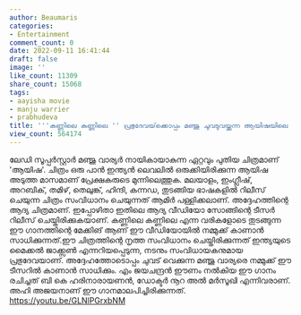 ```yaml
---
author: Beaumaris
categories:
- Entertainment
comment_count: 0
date: 2022-09-11 16:41:44
draft: false
image: ''
like_count: 11309
share_count: 15068
tags:
- aayisha movie
- manju warrier
- prabhudeva
title: '''കണ്ണിലെ കണ്ണിലെ '' പ്രഭുദേവയ്‌ക്കൊപ്പം മഞ്ജു ചുവടുവയ്ക്കുന്ന ആയിഷയിലെ ഗാനം'
view_count: 564174
---
```


ലേഡി സൂപ്പർസ്റ്റാർ മഞ്ജു വാര്യർ നായികായാകുന്ന ഏറ്റവും പുതിയ ചിത്രമാണ് 'ആയിഷ'. ചിത്രം ഒരു പാൻ ഇന്ത്യൻ ലെവലിൽ ഒരുക്കിയിരിക്കുന്ന ആയിഷ അടുത്ത മാസമാണ് പ്രേക്ഷകരുടെ മുന്നിലെത്തുക. മലയാളം, ഇംഗ്ലീഷ്, അറബിക്, തമിഴ്, തെലുങ്ക്, ഹിന്ദി, കന്നഡ, തുടങ്ങിയ ഭാഷകളിൽ റിലീസ് ചെയുന്ന ചിത്രം സംവിധാനം ചെയുന്നത് ആമിർ പള്ളിക്കലാണ്. അദ്ദേഹത്തിന്റെ ആദ്യ ചിത്രമാണ്. ഇപ്പോഴിതാ ഇതിലെ ആദ്യ വീഡിയോ സോങ്ങിന്റെ ടീസർ റിലീസ് ചെയ്തിരിക്കുകയാണ്. കണ്ണിലെ കണ്ണിലെ എന്ന വരികളോടെ തുടങ്ങുന്ന ഈ ഗാനത്തിന്റെ മേക്കിങ് ആണ് ഈ വീഡിയോയിൽ നമ്മുക്ക് കാണാൻ സാധിക്കുന്നത്.ഈ ചിത്രത്തിന്റെ നൃത്ത സംവിധാനം ചെയ്തിരിക്കുന്നത് ഇന്ത്യയുടെ മൈക്കൽ ജാക്ക്സൺ എന്നറിയപ്പെടുന്ന, നടനും സംവിധായകനുമായ പ്രഭുദേവയാണ്. അദ്ദേഹത്തോടൊപ്പം ചുവട് വെക്കുന്ന മഞ്ജു വാര്യരെ നമ്മുക്ക് ഈ ടീസറിൽ കാണാൻ സാധിക്കും. എം ജയചന്ദ്രൻ ഈണം നൽകിയ ഈ ഗാനം രചിച്ചത് ബി കെ ഹരിനാരായണൻ, ഡോക്ടർ നൂറ അൽ മർസൂഖി എന്നിവരാണ്. അഹി അജയനാണ് ഈ ഗാനമാലപിച്ചിരിക്കുന്നത്. https://youtu.be/GLNlPGrxbNM